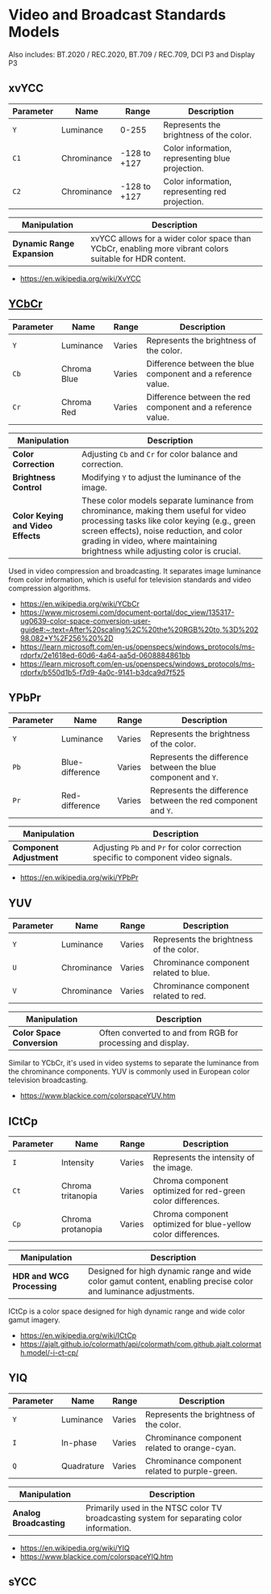 # Video and Broadcast Standards Models

Also includes: BT.2020 / REC.2020, BT.709 / REC.709, DCI P3 and Display P3

##  xvYCC

| Parameter | Name        | Range        | Description                                      |
| --------- | ----------- | ------------ | ------------------------------------------------ |
| `Y`       | Luminance   | 0-255        | Represents the brightness of the color.          |
| `C1`      | Chrominance | -128 to +127 | Color information, representing blue projection. |
| `C2`      | Chrominance | -128 to +127 | Color information, representing red projection.  |

| Manipulation                | Description                                                                                             |
| --------------------------- | ------------------------------------------------------------------------------------------------------- |
| **Dynamic Range Expansion** | xvYCC allows for a wider color space than YCbCr, enabling more vibrant colors suitable for HDR content. |

- https://en.wikipedia.org/wiki/XvYCC

##  [YCbCr](./YCbCr255.ts)

| Parameter | Name        | Range  | Description                                                  |
| --------- | ----------- | ------ | ------------------------------------------------------------ |
| `Y`       | Luminance   | Varies | Represents the brightness of the color.                      |
| `Cb`      | Chroma Blue | Varies | Difference between the blue component and a reference value. |
| `Cr`      | Chroma Red  | Varies | Difference between the red component and a reference value.  |

| Manipulation                       | Description                                                                                                                                                                                                                                                       |
| ---------------------------------- | ----------------------------------------------------------------------------------------------------------------------------------------------------------------------------------------------------------------------------------------------------------------- |
| **Color Correction**               | Adjusting `Cb` and `Cr` for color balance and correction.                                                                                                                                                                                                         |
| **Brightness Control**             | Modifying `Y` to adjust the luminance of the image.                                                                                                                                                                                                               |
| **Color Keying and Video Effects** | These color models separate luminance from chrominance, making them useful for video processing tasks like color keying (e.g., green screen effects), noise reduction, and color grading in video, where maintaining brightness while adjusting color is crucial. |

Used in video compression and broadcasting. It separates image luminance from color information, which is useful for television standards and video compression algorithms.

- https://en.wikipedia.org/wiki/YCbCr
- https://www.microsemi.com/document-portal/doc_view/135317-ug0639-color-space-conversion-user-guide#:~:text=After%20scaling%2C%20the%20RGB%20to,%3D%20298.082*Y%2F256%20%2D
- https://learn.microsoft.com/en-us/openspecs/windows_protocols/ms-rdprfx/2e1618ed-60d6-4a64-aa5d-0608884861bb
- https://learn.microsoft.com/en-us/openspecs/windows_protocols/ms-rdprfx/b550d1b5-f7d9-4a0c-9141-b3dca9d7f525

##  YPbPr

| Parameter | Name            | Range  | Description                                                   |
| --------- | --------------- | ------ | ------------------------------------------------------------- |
| `Y`       | Luminance       | Varies | Represents the brightness of the color.                       |
| `Pb`      | Blue-difference | Varies | Represents the difference between the blue component and `Y`. |
| `Pr`      | Red-difference  | Varies | Represents the difference between the red component and `Y`.  |

| Manipulation             | Description                                                                       |
| ------------------------ | --------------------------------------------------------------------------------- |
| **Component Adjustment** | Adjusting `Pb` and `Pr` for color correction specific to component video signals. |

- https://en.wikipedia.org/wiki/YPbPr

##  YUV

| Parameter | Name        | Range  | Description                             |
| --------- | ----------- | ------ | --------------------------------------- |
| `Y`       | Luminance   | Varies | Represents the brightness of the color. |
| `U`       | Chrominance | Varies | Chrominance component related to blue.  |
| `V`       | Chrominance | Varies | Chrominance component related to red.   |

| Manipulation               | Description                                                 |
| -------------------------- | ----------------------------------------------------------- |
| **Color Space Conversion** | Often converted to and from RGB for processing and display. |

Similar to YCbCr, it's used in video systems to separate the luminance from the chrominance components. YUV is commonly used in European color television broadcasting.

- https://www.blackice.com/colorspaceYUV.htm

## ICtCp

| Parameter | Name              | Range  | Description                                                   |
| --------- | ----------------- | ------ | ------------------------------------------------------------- |
| `I`       | Intensity         | Varies | Represents the intensity of the image.                        |
| `Ct`      | Chroma tritanopia | Varies | Chroma component optimized for red-green color differences.   |
| `Cp`      | Chroma protanopia | Varies | Chroma component optimized for blue-yellow color differences. |

| Manipulation               | Description                                                                                                     |
| -------------------------- | --------------------------------------------------------------------------------------------------------------- |
| **HDR and WCG Processing** | Designed for high dynamic range and wide color gamut content, enabling precise color and luminance adjustments. |

ICtCp is a color space designed for high dynamic range and wide color gamut imagery.

- https://en.wikipedia.org/wiki/ICtCp
- https://ajalt.github.io/colormath/api/colormath/com.github.ajalt.colormath.model/-i-ct-cp/

##  YIQ

| Parameter | Name       | Range  | Description                                    |
| --------- | ---------- | ------ | ---------------------------------------------- |
| `Y`       | Luminance  | Varies | Represents the brightness of the color.        |
| `I`       | In-phase   | Varies | Chrominance component related to orange-cyan.  |
| `Q`       | Quadrature | Varies | Chrominance component related to purple-green. |

| Manipulation            | Description                                                                               |
| ----------------------- | ----------------------------------------------------------------------------------------- |
| **Analog Broadcasting** | Primarily used in the NTSC color TV broadcasting system for separating color information. |

- https://en.wikipedia.org/wiki/YIQ
- https://www.blackice.com/colorspaceYIQ.htm

## sYCC